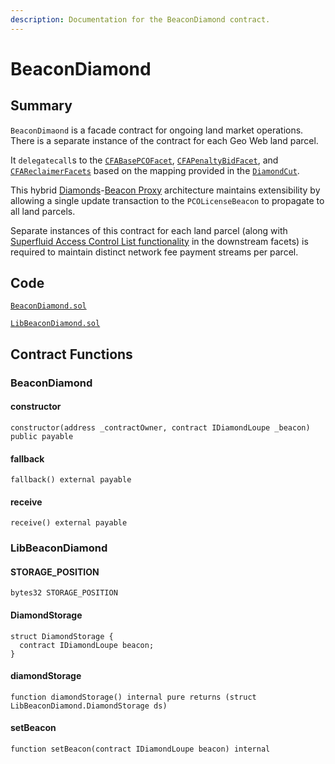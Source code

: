 ```yaml
---
description: Documentation for the BeaconDiamond contract.
---
```


# BeaconDiamond

## Summary

`BeaconDimaond` is a facade contract for ongoing land market operations. There is a separate instance of the contract for each Geo Web land parcel.

It `delegatecall`s to the [`CFABasePCOFacet`](cfabasepcofacet.md), [`CFAPenaltyBidFacet`](cfapenaltybidfacet.md), and [`CFAReclaimerFacets`](cfareclaimerfacet.md) based on the mapping provided in the [`DiamondCut`](../pcolicensediamond/diamondcut.md).&#x20;

This hybrid [Diamonds](../standards-and-protocols/diamonds-multi-facet-proxy-eip-2535.md)-[Beacon Proxy](../standards-and-protocols/beacon-proxy.md) architecture maintains extensibility by allowing a single update transaction to the `PCOLicenseBeacon` to propagate to all land parcels.

Separate instances of this contract for each land parcel (along with [Superfluid Access Control List functionality](https://docs.superfluid.finance/superfluid/developers/constant-flow-agreement-cfa/cfa-access-control-list-acl) in the downstream facets) is required to maintain distinct network fee payment streams per parcel.

## Code

[`BeaconDiamond.sol`](https://github.com/Geo-Web-Project/core-contracts/blob/main/contracts/beacon-diamond/BeaconDiamond.sol)&#x20;

[`LibBeaconDiamond.sol`](https://github.com/Geo-Web-Project/core-contracts/blob/main/contracts/beacon-diamond/libraries/LibBeaconDiamond.sol)&#x20;

## Contract Functions

### BeaconDiamond

#### constructor

```
constructor(address _contractOwner, contract IDiamondLoupe _beacon) public payable
```

#### fallback

```
fallback() external payable
```

#### receive

```
receive() external payable
```

### LibBeaconDiamond

#### STORAGE\_POSITION

```
bytes32 STORAGE_POSITION
```

#### DiamondStorage

```
struct DiamondStorage {
  contract IDiamondLoupe beacon;
}
```

#### diamondStorage

```
function diamondStorage() internal pure returns (struct LibBeaconDiamond.DiamondStorage ds)
```

#### setBeacon

```
function setBeacon(contract IDiamondLoupe beacon) internal
```
